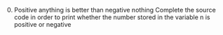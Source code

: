 0. Positive anything is better than negative nothing
Complete the source code in order to print whether the number stored in the variable n is positive or negative
